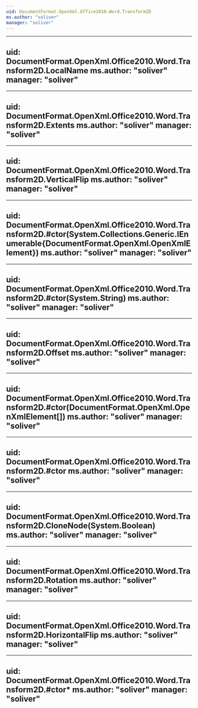 ```yaml
---
uid: DocumentFormat.OpenXml.Office2010.Word.Transform2D
ms.author: "soliver"
manager: "soliver"
---
```


---
uid: DocumentFormat.OpenXml.Office2010.Word.Transform2D.LocalName
ms.author: "soliver"
manager: "soliver"
---

---
uid: DocumentFormat.OpenXml.Office2010.Word.Transform2D.Extents
ms.author: "soliver"
manager: "soliver"
---

---
uid: DocumentFormat.OpenXml.Office2010.Word.Transform2D.VerticalFlip
ms.author: "soliver"
manager: "soliver"
---

---
uid: DocumentFormat.OpenXml.Office2010.Word.Transform2D.#ctor(System.Collections.Generic.IEnumerable{DocumentFormat.OpenXml.OpenXmlElement})
ms.author: "soliver"
manager: "soliver"
---

---
uid: DocumentFormat.OpenXml.Office2010.Word.Transform2D.#ctor(System.String)
ms.author: "soliver"
manager: "soliver"
---

---
uid: DocumentFormat.OpenXml.Office2010.Word.Transform2D.Offset
ms.author: "soliver"
manager: "soliver"
---

---
uid: DocumentFormat.OpenXml.Office2010.Word.Transform2D.#ctor(DocumentFormat.OpenXml.OpenXmlElement[])
ms.author: "soliver"
manager: "soliver"
---

---
uid: DocumentFormat.OpenXml.Office2010.Word.Transform2D.#ctor
ms.author: "soliver"
manager: "soliver"
---

---
uid: DocumentFormat.OpenXml.Office2010.Word.Transform2D.CloneNode(System.Boolean)
ms.author: "soliver"
manager: "soliver"
---

---
uid: DocumentFormat.OpenXml.Office2010.Word.Transform2D.Rotation
ms.author: "soliver"
manager: "soliver"
---

---
uid: DocumentFormat.OpenXml.Office2010.Word.Transform2D.HorizontalFlip
ms.author: "soliver"
manager: "soliver"
---

---
uid: DocumentFormat.OpenXml.Office2010.Word.Transform2D.#ctor*
ms.author: "soliver"
manager: "soliver"
---
